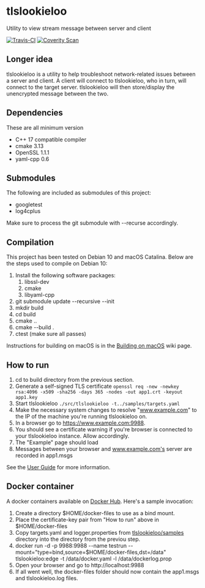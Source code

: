 # tlslookieloo
Utility to view stream message between server and client

[![Travis-CI](https://img.shields.io/travis/com/keithmendozasr/tlslookieloo)](https://travis-ci.com/keithmendozasr/tlslookieloo) [![Coverity Scan](https://img.shields.io/coverity/scan/tlslookieloo_try_2)](https://scan.coverity.com/projects/tlslookieloo_try_2)

## Longer idea
tlslookieloo is a utility to help troubleshoot network-related issues between a server and client. A client will connect to tlslookieloo, who in turn, will connect to the target server. tlslookieloo will then store/display the unencrypted message between the two.

## Dependencies
These are all minimum version

*   C++ 17 compatible compiler
*   cmake 3.13
*   OpenSSL 1.1.1
*   yaml-cpp 0.6

## Submodules
The following are included as submodules of this project:
*   googletest
*   log4cplus

Make sure to process the git submodule with --recurse accordingly.

## Compilation

This project has been tested on Debian 10 and macOS Catalina. Below are the steps used to compile on Debian 10:
1.  Install the following software packages:
	1.  libssl-dev
	1.  cmake
	1.  libyaml-cpp
1.  git submodule update --recursive --init
1.  mkdir build
1.  cd build
1.  cmake ..
1.  cmake --build .
1.  ctest (make sure all passes)

Instructions for building on macOS is in the [Building on macOS](https://github.com/keithmendozasr/tlslookieloo/wiki/macbuild) wiki page.

## How to run
1.  cd to build directory from the previous section.
1.  Generate a self-signed TLS certificate `openssl req -new -newkey rsa:4096 -x509 -sha256 -days 365 -nodes -out app1.crt -keyout app1.key`
1.  Start tlslookieloo ```./src/tlslookieloo -t../samples/targets.yaml```  
1.  Make the necessary system changes to resolve "www.example.com" to the IP of the machine you're running tlslookieloo on.
1.  In a browser go to https://www.example.com:9988.
1.  You should see a certificate warning if you're browser is connected to your tlslookieloo instance. Allow accordingly.
1.  The "Example" page should load
1.  Messages between your browser and www.example.com's server are recorded in app1.msgs

See the [User Guide](https://github.com/keithmendozasr/tlslookieloo/wiki/User-Guide) for more information.

## Docker container

A docker containers available on [Docker Hub](https://hub.docker.com/repository/docker/keithmendozasr/tlslookieloo). Here's a sample invocation:

1.  Create a directory $HOME/docker-files to use as a bind mount.
1.  Place the certificate-key pair from "How to run" above in $HOME/docker-files
1.  Copy targets.yaml and logger.properties from [tlslookieloo/samples](https://github.com/keithmendozasr/tlslookieloo/tree/master/samples) directory into the directory from the previou step.
1.  docker run -d -p 9988:9988 --name testrun --mount="type=bind,source=$HOME/docker-files,dst=/data" tlslookieloo:edge -t /data/docker.yaml -l /data/dockerlog.prop
1.  Open your browser and go to http://localhost:9988
1.  If all went well, the docker-files folder should now contain the app1.msgs and tlslookieloo.log files.
